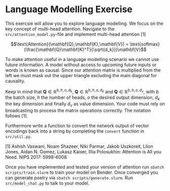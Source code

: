 # Language Modelling Exercise

This exercsie will allow you to explore language modelling. We focus on the key concept of multi-head attention.
Navigate to the `src/attention_model.py`-file and implement multi-head attention [1]

``` math
\text{Attention}(\mathbf{Q},\mathbf{K},\mathbf{V}) = \text{softmax}(\frac{\mathbf{Q}\mathbf{K}^T}{\sqrt{d_k}})\mathbf{V}
```

To make attention useful in a language modelling scenario we cannot use future information. A model without access to upcoming future inputs or words is known as causal.
Since our attention matrix is multiplied from the left we must mask out the upper triangle
excluding the main diagonal for causality.

Keep in mind that $\mathbf{Q} \in \mathbb{R}^{b,h,o,d_k}$, $\mathbf{Q} \in \mathbb{R}^{b,h,o,d_k}$ and $\mathbf{Q} \in \mathbb{R}^{b,h,o,d_v}$, with $b$ the batch size, $h$ the number of heads, $o$ the desired output dimension, $d_k$ the key dimension and finally $d_v$ as value dimension. Your code must rely on broadcasting to process the matrix operations correctly. The notation follows [1]. 

Furthermore write a function to convert the network output of vector encodings back into a string by completing the `convert` function  in `src/util.py`.


[1] Ashish Vaswani, Noam Shazeer, Niki Parmar, Jakob Uszkoreit, Llion Jones, Aidan N. Gomez, Lukasz Kaiser, Illia Polosukhin:
Attention is All you Need. NIPS 2017: 5998-6008

Once you have implemented and tested your version of attention run `sbatch scripts/train.slurm` to train your model on Bender. Once converged you can generate poetry via `sbatch scripts/generate.slurm`.
Run `src/model_chat.py` to talk to your model.
